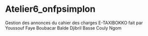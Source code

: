 # Atelier6_onfpsimplon
Gestion des annonces du cahier des charges E-TAXIBOKKO fait par 
Youssouf Faye
Boubacar Balde 
Djibril Basse
Couly Ngom
